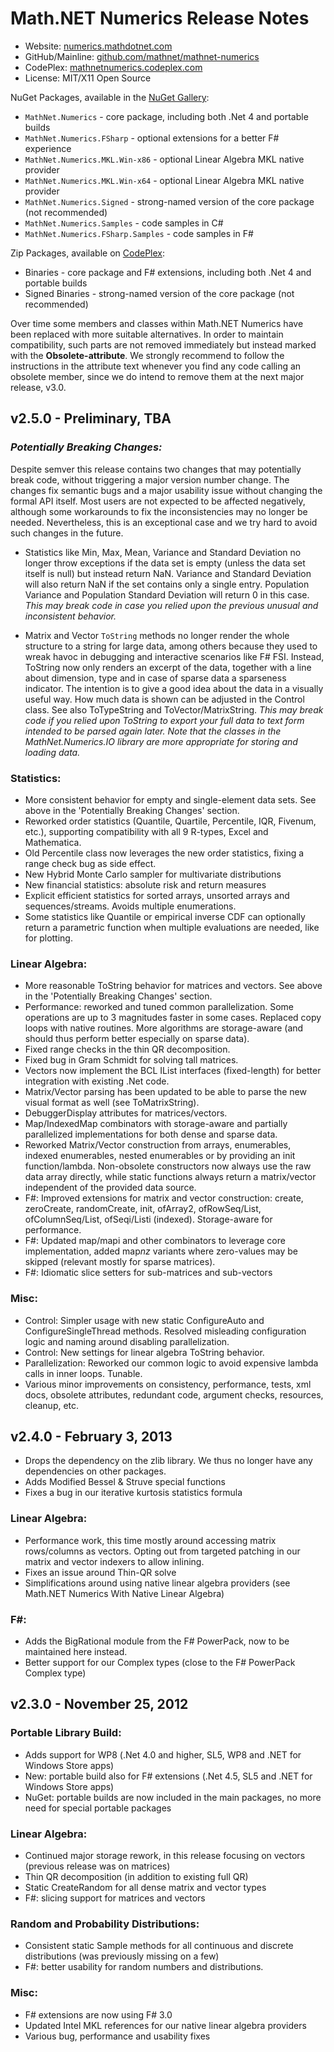 Math.NET Numerics Release Notes
===============================

- Website: [numerics.mathdotnet.com](http://numerics.mathdotnet.com)
- GitHub/Mainline: [github.com/mathnet/mathnet-numerics](https://github.com/mathnet/mathnet-numerics)
- CodePlex: [mathnetnumerics.codeplex.com](http://mathnetnumerics.codeplex.com)
- License: MIT/X11 Open Source

NuGet Packages, available in the [NuGet Gallery](https://nuget.org/profiles/mathnet/):

- `MathNet.Numerics` - core package, including both .Net 4 and portable builds
- `MathNet.Numerics.FSharp` - optional extensions for a better F# experience
- `MathNet.Numerics.MKL.Win-x86` - optional Linear Algebra MKL native provider
- `MathNet.Numerics.MKL.Win-x64` - optional Linear Algebra MKL native provider
- `MathNet.Numerics.Signed` - strong-named version of the core package (not recommended)
- `MathNet.Numerics.Samples` - code samples in C#
- `MathNet.Numerics.FSharp.Samples` - code samples in F#

Zip Packages, available on [CodePlex](http://mathnetnumerics.codeplex.com/releases):

- Binaries - core package and F# extensions, including both .Net 4 and portable builds
- Signed Binaries - strong-named version of the core package (not recommended)

Over time some members and classes within Math.NET Numerics have been replaced with more suitable alternatives. In order to maintain compatibility, such parts are not removed immediately but instead marked with the **Obsolete-attribute**. We strongly recommend to follow the instructions in the attribute text whenever you find any code calling an obsolete member, since we do intend to remove them at the next major release, v3.0.

v2.5.0 - Preliminary, TBA
-------------------------

### *Potentially Breaking Changes:*

Despite semver this release contains two changes that may potentially break code, without triggering a major version number change. The changes fix semantic bugs and a major usability issue without changing the formal API itself. Most users are not expected to be affected negatively, although some workarounds to fix the inconsistencies may no longer be needed. Nevertheless, this is an exceptional case and we try hard to avoid such changes in the future.

- Statistics like Min, Max, Mean, Variance and Standard Deviation no longer throw exceptions if the data set is empty (unless the data set itself is null) but instead return NaN. Variance and Standard Deviation will also return NaN if the set contains only a single entry. Population Variance and Population Standard Deviation will return 0 in this case. *This may break code in case you relied upon the previous unusual and inconsistent behavior.*

- Matrix and Vector `ToString` methods no longer render the whole structure to a string for large data, among others because they used to wreak havoc in debugging and interactive scenarios like F# FSI. Instead, ToString now only renders an excerpt of the data, together with a line about dimension, type and in case of sparse data a sparseness indicator. The intention is to give a good idea about the data in a visually useful way. How much data is shown can be adjusted in the Control class. See also ToTypeString and ToVector/MatrixString. *This may break code if you relied upon ToString to export your full data to text form intended to be parsed again later. Note that the classes in the MathNet.Numerics.IO library are more appropriate for storing and loading data.*

### Statistics:

- More consistent behavior for empty and single-element data sets. See above in the 'Potentially Breaking Changes' section.
- Reworked order statistics (Quantile, Quartile, Percentile, IQR, Fivenum, etc.), supporting compatibility with all 9 R-types, Excel and Mathematica.
- Old Percentile class now leverages the new order statistics, fixing a range check bug as side effect.
- New Hybrid Monte Carlo sampler for multivariate distributions
- New financial statistics: absolute risk and return measures
- Explicit efficient statistics for sorted arrays, unsorted arrays and sequences/streams. Avoids multiple enumerations.
- Some statistics like Quantile or empirical inverse CDF can optionally return a parametric function when multiple evaluations are needed, like for plotting.

### Linear Algebra:

- More reasonable ToString behavior for matrices and vectors. See above in the 'Potentially Breaking Changes' section.
- Performance: reworked and tuned common parallelization. Some operations are up to 3 magnitudes faster in some cases. Replaced copy loops with native routines. More algorithms are storage-aware (and should thus perform better especially on sparse data).
- Fixed range checks in the thin QR decomposition.
- Fixed bug in Gram Schmidt for solving tall matrices.
- Vectors now implement the BCL IList interfaces (fixed-length) for better integration with existing .Net code.
- Matrix/Vector parsing has been updated to be able to parse the new visual format as well (see ToMatrixString).
- DebuggerDisplay attributes for matrices/vectors.
- Map/IndexedMap combinators with storage-aware and partially parallelized implementations for both dense and sparse data.
- Reworked Matrix/Vector construction from arrays, enumerables, indexed enumerables, nested enumerables or by providing an init function/lambda. Non-obsolete constructors now always use the raw data array directly, while static functions always return a matrix/vector independent of the provided data source.
- F#: Improved extensions for matrix and vector construction: create, zeroCreate, randomCreate, init, ofArray2, ofRowSeq/List, ofColumnSeq/List, ofSeqi/Listi (indexed). Storage-aware for performance.
- F#: Updated map/mapi and other combinators to leverage core implementation, added map*nz* variants where zero-values may be skipped (relevant mostly for sparse matrices).
- F#: Idiomatic slice setters for sub-matrices and sub-vectors

### Misc:

- Control: Simpler usage with new static ConfigureAuto and ConfigureSingleThread methods. Resolved misleading configuration logic and naming around disabling parallelization.
- Control: New settings for linear algebra ToString behavior.
- Parallelization: Reworked our common logic to avoid expensive lambda calls in inner loops. Tunable.
- Various minor improvements on consistency, performance, tests, xml docs, obsolete attributes, redundant code, argument checks, resources, cleanup, etc.


v2.4.0 - February 3, 2013
-------------------------

- Drops the dependency on the zlib library. We thus no longer have any dependencies on other packages.
- Adds Modified Bessel & Struve special functions
- Fixes a bug in our iterative kurtosis statistics formula

### Linear Algebra:

- Performance work, this time mostly around accessing matrix rows/columns as vectors. Opting out from targeted patching in our matrix and vector indexers to allow inlining.
- Fixes an issue around Thin-QR solve
- Simplifications around using native linear algebra providers (see Math.NET Numerics With Native Linear Algebra)

### F#:

- Adds the BigRational module from the F# PowerPack, now to be maintained here instead.
- Better support for our Complex types (close to the F# PowerPack Complex type)

v2.3.0 - November 25, 2012
--------------------------

### Portable Library Build:

- Adds support for WP8 (.Net 4.0 and higher, SL5, WP8 and .NET for Windows Store apps)
- New: portable build also for F# extensions (.Net 4.5, SL5 and .NET for Windows Store apps)
- NuGet: portable builds are now included in the main packages, no more need for special portable packages

### Linear Algebra:

- Continued major storage rework, in this release focusing on vectors (previous release was on matrices)
- Thin QR decomposition (in addition to existing full QR)
- Static CreateRandom for all dense matrix and vector types
- F#: slicing support for matrices and vectors

### Random and Probability Distributions:

- Consistent static Sample methods for all continuous and discrete distributions (was previously missing on a few)
- F#: better usability for random numbers and distributions.

### Misc:

- F# extensions are now using F# 3.0
- Updated Intel MKL references for our native linear algebra providers
- Various bug, performance and usability fixes
